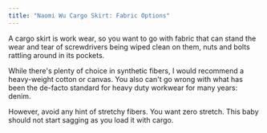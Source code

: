 ```yaml
---
title: "Naomi Wu Cargo Skirt: Fabric Options"
---
```


A cargo skirt is work wear, so you want to go with fabric that can stand the
wear and tear of screwdrivers being wiped clean on them, nuts and bolts
rattling around in its pockets.

While there's plenty of choice in synthetic fibers, I would recommend a
heavy-weight cotton or canvas.  You also can't go wrong with what has been the
de-facto standard for heavy duty workwear for many years: denim.

However, avoid any hint of stretchy fibers. You want zero stretch. This baby
should not start sagging as you load it with cargo.
